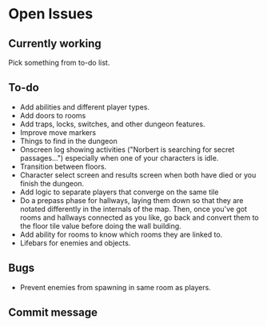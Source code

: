 # Open Issues

## Currently working

Pick something from to-do list.

## To-do

- Add abilities and different player types.
- Add doors to rooms
- Add traps, locks, switches, and other dungeon features.
- Improve move markers
- Things to find in the dungeon
- Onscreen log showing activities ("Norbert is searching for secret passages...")
especially when one of your characters is idle.
- Transition between floors.
- Character select screen and results screen when both have died or you finish
the dungeon.
- Add logic to separate players that converge on the same tile
- Do a prepass phase for hallways, laying them down so that they are notated
differently in the internals of the map. Then, once you've got rooms and hallways
connected as you like, go back and convert them to the floor tile value before
doing the wall building.
- Add ability for rooms to know which rooms they are linked to.
- Lifebars for enemies and objects.

## Bugs

- Prevent enemies from spawning in same room as players.

## Commit message

